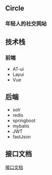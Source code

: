 ## Circle
### 年轻人的社交网站




## 技术栈

### 前端
- AT-ui
- Layui
- Vue


## 后端
- solr
- redis
- springboot
- mybatis
- JWT
- fastJson


## 接口文档
[接口文档](https://www.showdoc.cc/491008000901712)